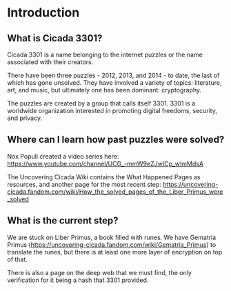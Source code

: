 # Introduction
## What is Cicada 3301?
Cicada 3301 is a name belonging to the internet puzzles or the name associated with their creators.

There have been three puzzles - 2012, 2013, and 2014 - to date, the last of which has gone unsolved. They have involved a variety of topics: literature, art, and music, but ultimately one has been dominant: cryptography.

The puzzles are created by a group that calls itself 3301. 3301 is a worldwide organization interested in promoting digital freedoms, security, and privacy.

## Where can I learn how past puzzles were solved?
Nox Populi created a video series here: https://www.youtube.com/channel/UCG_-mmW9eZJwICp_wImMdsA

The Uncovering Cicada Wiki contains the What Happened Pages as resources, and another page for the most recent step: https://uncovering-cicada.fandom.com/wiki/How_the_solved_pages_of_the_Liber_Primus_were_solved

## What is the current step?
We are stuck on Liber Primus, a book filled with runes. We have Gematria Primus (https://uncovering-cicada.fandom.com/wiki/Gematria_Primus) to translate the runes, but there is at least one more layer of encryption on top of that.

There is also a page on the deep web that we must find, the only verification for it being a hash that 3301 provided.
